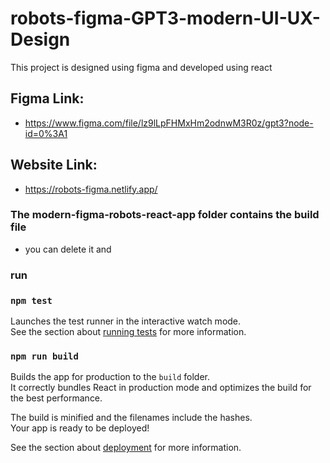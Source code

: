 # robots-figma-GPT3-modern-UI-UX-Design

This project is designed using figma and developed using react 

## Figma Link: 

- https://www.figma.com/file/lz9lLpFHMxHm2odnwM3R0z/gpt3?node-id=0%3A1

## Website Link:
- https://robots-figma.netlify.app/

### The modern-figma-robots-react-app folder contains the build file 
- you can delete it and
### run 
### `npm test`

Launches the test runner in the interactive watch mode.\
See the section about [running tests](https://facebook.github.io/create-react-app/docs/running-tests) for more information.

### `npm run build`

Builds the app for production to the `build` folder.\
It correctly bundles React in production mode and optimizes the build for the best performance.

The build is minified and the filenames include the hashes.\
Your app is ready to be deployed!

See the section about [deployment](https://facebook.github.io/create-react-app/docs/deployment) for more information.
